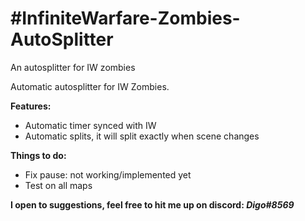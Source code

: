 <h1>#InfiniteWarfare-Zombies-AutoSplitter</h1>
<p>An autosplitter for IW zombies</p>

Automatic autosplitter for IW Zombies.

<b>Features:</b>
* Automatic timer synced with IW
* Automatic splits, it will split exactly when scene changes

<b>Things to do:</b>
* Fix pause: not working/implemented yet
* Test on all maps

<b>I open to suggestions, feel free to hit me up on discord: <i>Digo#8569</i></b>
